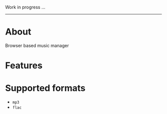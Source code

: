 Work in progress ...

---

# About

Browser based music manager

# Features

# Supported formats

- `mp3`
- `flac`
